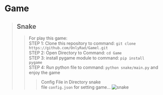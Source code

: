 # Game
> ## Snake
>> For play this game: <br>
>> STEP 1: Clone this repository to command: ```git clone https://github.com/OnlyRad/Gamel.git``` <br>
>> STEP 2: Open Directory to Command: ```cd Game``` <br>
>> STEP 3: install pygame module to command: ```pip install pygame``` <br>
>> STEP 4: Run python file to command: ```python snake/main.py``` and enjoy the game <br>
>>> Config File in Directory snake <br>
>>> file ```config.json``` for setting game...
>>> ![snake](https://github.com/OnlyRad/Game/assets/121286220/a045c2c9-fef5-4e3d-b53c-5d2c4aa7057e)
